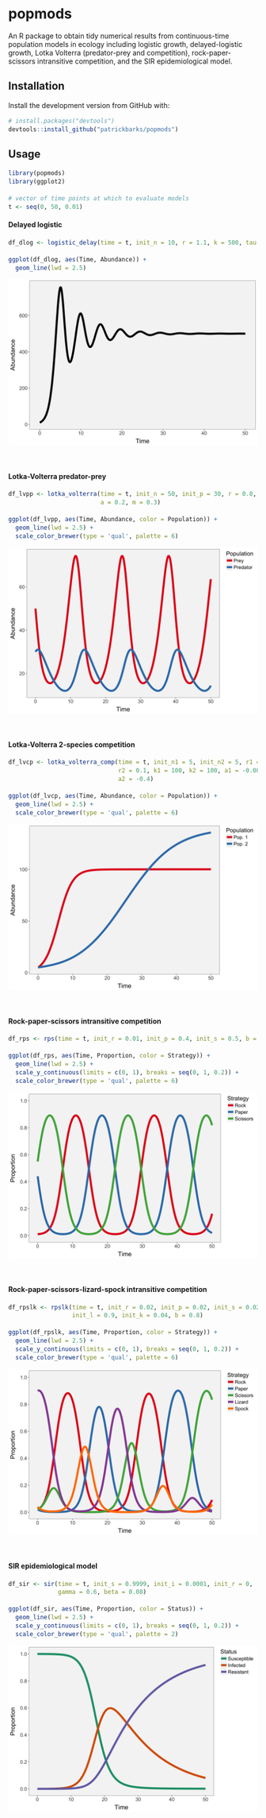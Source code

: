 # popmods # 

An R package to obtain tidy numerical results from continuous-time population models in ecology including logistic growth, delayed-logistic growth, Lotka Volterra (predator-prey and competition), rock-paper-scissors intransitive competition, and the SIR epidemiological model.


## Installation

Install the development version from GitHub with:

```R
# install.packages("devtools")
devtools::install_github("patrickbarks/popmods")
```

## Usage

```R
library(popmods)
library(ggplot2)

# vector of time points at which to evaluate models
t <- seq(0, 50, 0.01)
```

#### Delayed logistic
```R
df_dlog <- logistic_delay(time = t, init_n = 10, r = 1.1, k = 500, tau = 1.12)

ggplot(df_dlog, aes(Time, Abundance)) +
  geom_line(lwd = 2.5)
```
![](img/fig_1.png)

&nbsp;

#### Lotka-Volterra predator-prey
```R
df_lvpp <- lotka_volterra(time = t, init_n = 50, init_p = 30, r = 0.8, c = 0.04,
                          a = 0.2, m = 0.3)

ggplot(df_lvpp, aes(Time, Abundance, color = Population)) +
  geom_line(lwd = 2.5) +
  scale_color_brewer(type = 'qual', palette = 6)
```
![](img/fig_2.png)

&nbsp;

#### Lotka-Volterra 2-species competition
```R
df_lvcp <- lotka_volterra_comp(time = t, init_n1 = 5, init_n2 = 5, r1 = 0.5,
                               r2 = 0.1, k1 = 100, k2 = 100, a1 = -0.001,
                               a2 = -0.4)

ggplot(df_lvcp, aes(Time, Abundance, color = Population)) +
  geom_line(lwd = 2.5) +
  scale_color_brewer(type = 'qual', palette = 6)
```
![](img/fig_3.png)

&nbsp;

#### Rock-paper-scissors intransitive competition
```R
df_rps <- rps(time = t, init_r = 0.01, init_p = 0.4, init_s = 0.5, b = 0.8)

ggplot(df_rps, aes(Time, Proportion, color = Strategy)) +
  geom_line(lwd = 2.5) +
  scale_y_continuous(limits = c(0, 1), breaks = seq(0, 1, 0.2)) +
  scale_color_brewer(type = 'qual', palette = 6)
```
![](img/fig_4.png)

&nbsp;

#### Rock-paper-scissors-lizard-spock intransitive competition
```R
df_rpslk <- rpslk(time = t, init_r = 0.02, init_p = 0.02, init_s = 0.02,
                  init_l = 0.9, init_k = 0.04, b = 0.8)

ggplot(df_rpslk, aes(Time, Proportion, color = Strategy)) +
  geom_line(lwd = 2.5) +
  scale_y_continuous(limits = c(0, 1), breaks = seq(0, 1, 0.2)) +
  scale_color_brewer(type = 'qual', palette = 6)
```
![](img/fig_5.png)

&nbsp;

#### SIR epidemiological model
```R
df_sir <- sir(time = t, init_s = 0.9999, init_i = 0.0001, init_r = 0,
              gamma = 0.6, beta = 0.08)

ggplot(df_sir, aes(Time, Proportion, color = Status)) +
  geom_line(lwd = 2.5) +
  scale_y_continuous(limits = c(0, 1), breaks = seq(0, 1, 0.2)) +
  scale_color_brewer(type = 'qual', palette = 2)
```
![](img/fig_6.png)

